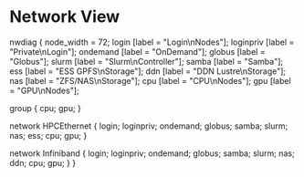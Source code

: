 # Network View

<nwdiag>
nwdiag {
  node_width = 72;
  login [label = "Login\nNodes"];
  loginpriv [label = "Private\nLogin"];
  ondemand [label = "OnDemand"];
  globus [label = "Globus"];
  slurm [label = "Slurm\nController"];
  samba [label = "Samba"];
  ess [label = "ESS GPFS\nStorage"];
  ddn [label = "DDN Lustre\nStorage"];
  nas [label = "ZFS/NAS\nStorage"];
  cpu [label = "CPU\nNodes"];
  gpu [label = "GPU\nNodes"];

  group {
    cpu;
    gpu;
  }

  network HPCEthernet {
    login;
    loginpriv;
    ondemand;
    globus;
    samba;
    slurm;
    nas;
    ess;
    cpu;
    gpu;
  }

  network Infiniband {
    login;
    loginpriv;
    ondemand;
    globus;
    samba;
    slurm;
    nas;
    ddn;
    cpu;
    gpu;
  }
}
</nwdiag>
